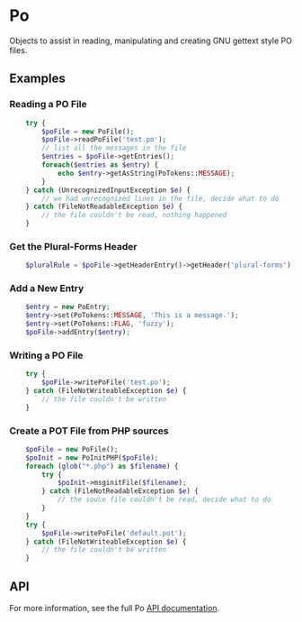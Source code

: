 # Po
Objects to assist in reading, manipulating and creating GNU gettext style PO files.

## Examples

### Reading a PO File
```PHP
    try {
        $poFile = new PoFile();
        $poFile->readPoFile('test.po');
        // list all the messages in the file
        $entries = $poFile->getEntries();
        foreach($entries as $entry) {
            echo $entry->getAsString(PoTokens::MESSAGE);
        }
    } catch (UnrecognizedInputException $e) {
        // we had unrecognized lines in the file, decide what to do
    } catch (FileNotReadableException $e) {
        // the file couldn't be read, nothing happened
    }

```

### Get the Plural-Forms Header
```PHP
    $pluralRule = $poFile->getHeaderEntry()->getHeader('plural-forms');
```

### Add a New Entry
```PHP
    $entry = new PoEntry;
    $entry->set(PoTokens::MESSAGE, 'This is a message.');
    $entry->set(PoTokens::FLAG, 'fuzzy');
    $poFile->addEntry($entry);
```

### Writing a PO File
```PHP
    try {
        $poFile->writePoFile('test.po');
    } catch (FileNotWriteableException $e) {
        // the file couldn't be written
    }
```
### Create a POT File from PHP sources
```PHP
    $poFile = new PoFile();
    $poInit = new PoInitPHP($poFile);
    foreach (glob("*.php") as $filename) {
        try {
            $poInit->msginitFile($filename);
        } catch (FileNotReadableException $e) {
            // the souce file couldn't be read, decide what to do
        }
    }
    try {
        $poFile->writePoFile('default.pot');
    } catch (FileNotWriteableException $e) {
        // the file couldn't be written
    }
```

## API
For more information, see the full Po [API documentation](http://geekwright.github.io/Po/api/).

